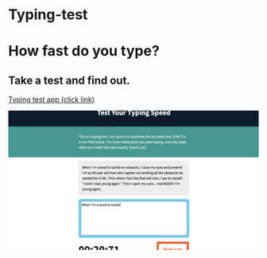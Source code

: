 # Typing-test
# How fast do you type?
## Take a test and find out. 
[Typing test app (click link)](https://vibrant-yonath-6f7eb4.netlify.app)


<img src="Screen Shot 2021-05-31 at 11.34.36 AM.png" />

